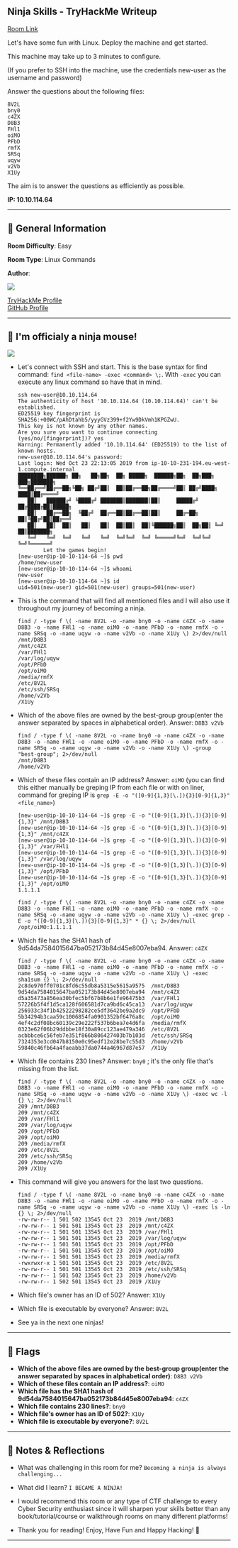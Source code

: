 ## Ninja Skills - TryHackMe Writeup

[Room Link](https://tryhackme.com/room/ninjaskills)

Let's have some fun with Linux. Deploy the machine and get started.

This machine may take up to 3 minutes to configure.

(If you prefer to SSH into the machine, use the credentials new-user as the username and password)

Answer the questions about the following files:

    8V2L
    bny0
    c4ZX
    D8B3
    FHl1
    oiMO
    PFbD
    rmfX
    SRSq
    uqyw
    v2Vb
    X1Uy

The aim is to answer the questions as efficiently as possible.

**IP: 10.10.114.64**

---

## 📌 General Information

**Room Difficulty**: Easy  <br>

**Room Type**: Linux Commands <br>

**Author**: <br>

[<img align='center' src="https://github.com/mauzware/mauzware/blob/main/LOGO%20CUT.png"/>](https://github.com/mauzware)

[TryHackMe Profile](https://tryhackme.com/p/mauzinho) <br>
[GitHub Profile](https://github.com/mauzware)

---

## 🐁 I'm officialy a ninja mouse! 

<img src="https://github.com/mauzware/Mauzalyzer-assets/blob/main/pixel%20ninja.png"/>

- Let's connect with SSH and start. This is the base syntax for find command: `find <file-name> -exec <command> \;`. With `-exec` you can execute any linux command so have that in mind.

  ```
  ssh new-user@10.10.114.64        
  The authenticity of host '10.10.114.64 (10.10.114.64)' can't be established.
  ED25519 key fingerprint is SHA256:+00WC/pAhDtahb5/yyyGVz399+f2Yw9DkVmh1KPGZwU.
  This key is not known by any other names.
  Are you sure you want to continue connecting (yes/no/[fingerprint])? yes
  Warning: Permanently added '10.10.114.64' (ED25519) to the list of known hosts.
  new-user@10.10.114.64's password: 
  Last login: Wed Oct 23 22:13:05 2019 from ip-10-10-231-194.eu-west-1.compute.internal
  ████████╗██████╗ ██╗   ██╗██╗  ██╗ █████╗  ██████╗██╗  ██╗███╗   ███╗███████╗
  ╚══██╔══╝██╔══██╗╚██╗ ██╔╝██║  ██║██╔══██╗██╔════╝██║ ██╔╝████╗ ████║██╔════╝
     ██║   ██████╔╝ ╚████╔╝ ███████║███████║██║     █████╔╝ ██╔████╔██║█████╗  
     ██║   ██╔══██╗  ╚██╔╝  ██╔══██║██╔══██║██║     ██╔═██╗ ██║╚██╔╝██║██╔══╝  
     ██║   ██║  ██║   ██║   ██║  ██║██║  ██║╚██████╗██║  ██╗██║ ╚═╝ ██║███████╗
     ╚═╝   ╚═╝  ╚═╝   ╚═╝   ╚═╝  ╚═╝╚═╝  ╚═╝ ╚═════╝╚═╝  ╚═╝╚═╝     ╚═╝╚══════╝
          Let the games begin!
  [new-user@ip-10-10-114-64 ~]$ pwd
  /home/new-user
  [new-user@ip-10-10-114-64 ~]$ whoami
  new-user
  [new-user@ip-10-10-114-64 ~]$ id
  uid=501(new-user) gid=501(new-user) groups=501(new-user)
  ```
  
- This is the command that will find all mentioned files and I will also use it throughout my journey of becoming a ninja.

  ```
  find / -type f \( -name 8V2L -o -name bny0 -o -name c4ZX -o -name D8B3 -o -name FHl1 -o -name oiMO -o -name PFbD -o -name rmfX -o -name SRSq -o -name uqyw -o -name v2Vb -o -name X1Uy \) 2>/dev/null
  /mnt/D8B3
  /mnt/c4ZX
  /var/FHl1
  /var/log/uqyw
  /opt/PFbD
  /opt/oiMO
  /media/rmfX
  /etc/8V2L
  /etc/ssh/SRSq
  /home/v2Vb
  /X1Uy
  ```
  
- Which of the above files are owned by the best-group group(enter the answer separated by spaces in alphabetical order). Answer: `D8B3 v2Vb`

  ```
  find / -type f \( -name 8V2L -o -name bny0 -o -name c4ZX -o -name D8B3 -o -name FHl1 -o -name oiMO -o -name PFbD -o -name rmfX -o -name SRSq -o -name uqyw -o -name v2Vb -o -name X1Uy \) -group "best-group"; 2>/dev/null
  /mnt/D8B3
  /home/v2Vb
  ```

- Which of these files contain an IP address? Answer: `oiMO` (you can find this either manually be greping IP from each file or with on liner, command for greping IP is `grep -E -o "([0-9]{1,3}[\.]){3}[0-9]{1,3}" <file_name>`)

  ```
  [new-user@ip-10-10-114-64 ~]$ grep -E -o "([0-9]{1,3}[\.]){3}[0-9]{1,3}" /mnt/D8B3
  [new-user@ip-10-10-114-64 ~]$ grep -E -o "([0-9]{1,3}[\.]){3}[0-9]{1,3}" /mnt/c4ZX 
  [new-user@ip-10-10-114-64 ~]$ grep -E -o "([0-9]{1,3}[\.]){3}[0-9]{1,3}" /var/FHl1 
  [new-user@ip-10-10-114-64 ~]$ grep -E -o "([0-9]{1,3}[\.]){3}[0-9]{1,3}" /var/log/uqyw 
  [new-user@ip-10-10-114-64 ~]$ grep -E -o "([0-9]{1,3}[\.]){3}[0-9]{1,3}" /opt/PFbD 
  [new-user@ip-10-10-114-64 ~]$ grep -E -o "([0-9]{1,3}[\.]){3}[0-9]{1,3}" /opt/oiMO 
  1.1.1.1

  find / -type f \( -name 8V2L -o -name bny0 -o -name c4ZX -o -name D8B3 -o -name FHl1 -o -name oiMO -o -name PFbD -o -name rmfX -o -name SRSq -o -name uqyw -o -name v2Vb -o -name X1Uy \) -exec grep -E -o "([0-9]{1,3}[\.]){3}[0-9]{1,3}" * {} \; 2>/dev/null 
  /opt/oiMO:1.1.1.1
  ```

- Which file has the SHA1 hash of 9d54da7584015647ba052173b84d45e8007eba94. Answer: `c4ZX`

  ```
  find / -type f \( -name 8V2L -o -name bny0 -o -name c4ZX -o -name D8B3 -o -name FHl1 -o -name oiMO -o -name PFbD -o -name rmfX -o -name SRSq -o -name uqyw -o -name v2Vb -o -name X1Uy \) -exec sha1sum {} \; 2>/dev/null 
  2c8de970ff0701c8fd6c55db8a5315e5615a9575  /mnt/D8B3
  9d54da7584015647ba052173b84d45e8007eba94  /mnt/c4ZX
  d5a35473a856ea30bfec5bf67b8b6e1fe96475b3  /var/FHl1
  57226b5f4f1d5ca128f606581d7ca9bd6c45ca13  /var/log/uqyw
  256933c34f1b42522298282ce5df3642be9a2dc9  /opt/PFbD
  5b34294b3caa59c1006854fa0901352bf6476a8c  /opt/oiMO
  4ef4c2df08bc60139c29e222f537b6bea7e4d6fa  /media/rmfX
  0323e62f06b29ddbbe18f30a89cc123ae479a346  /etc/8V2L
  acbbbce6c56feb7e351f866b806427403b7b103d  /etc/ssh/SRSq
  7324353e3cd047b8150e0c95edf12e28be7c55d3  /home/v2Vb
  59840c46fb64a4faeabb37da0744a46967d87e57  /X1Uy
  ```
  
- Which file contains 230 lines? Answer: `bny0` ; it's the only file that's missing from the list.

  ```
  find / -type f \( -name 8V2L -o -name bny0 -o -name c4ZX -o -name D8B3 -o -name FHl1 -o -name oiMO -o -name PFbD -o -name rmfX -o -name SRSq -o -name uqyw -o -name v2Vb -o -name X1Uy \) -exec wc -l {} \; 2>/dev/null 
  209 /mnt/D8B3
  209 /mnt/c4ZX
  209 /var/FHl1
  209 /var/log/uqyw
  209 /opt/PFbD
  209 /opt/oiMO
  209 /media/rmfX
  209 /etc/8V2L
  209 /etc/ssh/SRSq
  209 /home/v2Vb
  209 /X1Uy
  ```

- This command will give you answers for the last two questions. 

  ```
  find / -type f \( -name 8V2L -o -name bny0 -o -name c4ZX -o -name D8B3 -o -name FHl1 -o -name oiMO -o -name PFbD -o -name rmfX -o -name SRSq -o -name uqyw -o -name v2Vb -o -name X1Uy \) -exec ls -ln {} \; 2>/dev/null 
  -rw-rw-r-- 1 501 502 13545 Oct 23  2019 /mnt/D8B3
  -rw-rw-r-- 1 501 501 13545 Oct 23  2019 /mnt/c4ZX
  -rw-rw-r-- 1 501 501 13545 Oct 23  2019 /var/FHl1
  -rw-rw-r-- 1 501 501 13545 Oct 23  2019 /var/log/uqyw
  -rw-rw-r-- 1 501 501 13545 Oct 23  2019 /opt/PFbD
  -rw-rw-r-- 1 501 501 13545 Oct 23  2019 /opt/oiMO
  -rw-rw-r-- 1 501 501 13545 Oct 23  2019 /media/rmfX
  -rwxrwxr-x 1 501 501 13545 Oct 23  2019 /etc/8V2L
  -rw-rw-r-- 1 501 501 13545 Oct 23  2019 /etc/ssh/SRSq
  -rw-rw-r-- 1 501 502 13545 Oct 23  2019 /home/v2Vb
  -rw-rw-r-- 1 502 501 13545 Oct 23  2019 /X1Uy
  ```

- Which file's owner has an ID of 502? Answer: `X1Uy`
  
- Which file is executable by everyone? Answer: `8V2L`

- See ya in the next one ninjas!

---

## 🏁 Flags

- **Which of the above files are owned by the best-group group(enter the answer separated by spaces in alphabetical order)**: `D8B3 v2Vb`
- **Which of these files contain an IP address?**: `oiMO`
- **Which file has the SHA1 hash of 9d54da7584015647ba052173b84d45e8007eba94**: `c4ZX`
- **Which file contains 230 lines?**: `bny0`
- **Which file's owner has an ID of 502?**: `X1Uy`
- **Which file is executable by everyone?**: `8V2L`

---

## 💬 Notes & Reflections

- What was challenging in this room for me?
  `Becoming a ninja is always challenging...`

- What did I learn?
  `I BECAME A NINJA!`

- I would recommend this room or any type of CTF challenge to every Cyber Security enthusiast since it will sharpen your skills better than any book/tutorial/course or walkthrough rooms on many different platforms!

- Thank you for reading! Enjoy, Have Fun and Happy Hacking! 🤟

---
